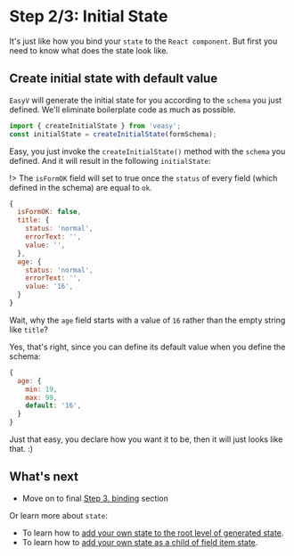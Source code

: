 # Step 2/3: Initial State

It's just like how you bind your `state` to the `React component`. But first you need to know what does the state look like.

## Create initial state with default value

`EasyV` will generate the initial state for you according to the `schema` you just defined. We'll eliminate boilerplate code as much as possible.

```javascript
import { createInitialState } from 'veasy';
const initialState = createInitialState(formSchema);
```

Easy, you just invoke the `createInitialState()` method with the `schema` you defined.
And it will result in the following `initialState`:

!> The `isFormOK` field will set to true once the `status` of every field (which defined in the schema) are equal to `ok`.

```javascript
{
  isFormOK: false,
  title: {
    status: 'normal',
    errorText: '',
    value: '',
  },
  age: {
    status: 'normal',
    errorText: '',
    value: '16',
  }
}
```

Wait, why the `age` field starts with a value of `16` rather than the empty string like `title`?

Yes, that's right, since you can define its default value when you define the schema:

```javascript
{
  age: {
    min: 19,
    max: 99,
    default: '16',
  }
}
```

Just that easy, you declare how you want it to be, then it will just looks like that. :)

## What's next

- Move on to final [Step 3. binding](/binding) section

Or learn more about `state`:

- To learn how to [add your own state to the root level of generated state](/customize-add).
- To learn how to [add your own state as a child of field item state](/customize-reuse).
